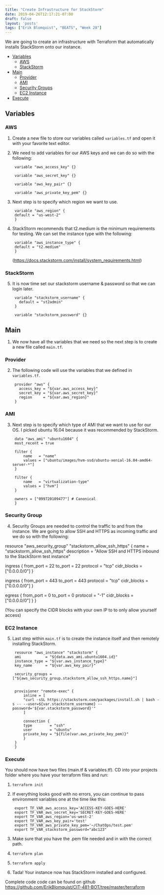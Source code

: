 ```yaml
---
title: "Create Infrastructure for StackStorm"
date: 2019-04-26T12:17:21-07:00
draft: false
layout: 'posts'
tags: ["Erik Blomquist", "BEATS", "Week 28"]
---
```


We are going to create an infrastructure with Terraform that automatically installs StackStorm onto our instance. 

- [Variables](#variables)
    - [AWS](#aws)
    - [StackStorm](#stackstorm)
- [Main](#main)
    - [Provider](#provider)
    - [AMI](#ami)
    - [Security Groups](#security-groups)
    - [EC2 Instance](#ec2-instance)
- [Execute](#execute)


## Variables
### AWS
1. Create a new file to store our variables called `variables.tf` and open it with your favorite text editor.

2. We need to add variables for our AWS keys and we can do so with the following:

        variable "aws_access_key" {}

        variable "aws_secret_key" {}

        variable "aws_key_pair" {}

        variable "aws_private_key_pem" {}

3. Next step is to specify which region we want to use.

        variable "aws_region" {
        default = "us-west-2"
        }

4. StackStorm recommends that t2.medium is the minimum requirements for testing. We can set the instance type with the following:

        variable "aws_instance_type" {
        default = "t2.medium"
        }
    (https://docs.stackstorm.com/install/system_requirements.html)

### StackStorm
5. It is now time set our stackstorm username & password so that we can login later.

        variable "stackstorm_username" {
          default = "st2admin"
        }

        variable "stackstorm_password" {}

## Main
1. We now have all the variables that we need so the next step is to create a new file called ``main.tf``.

### Provider
2. The following code will use the variables that we defined in ``variables.tf``. 

        provider "aws" {
          access_key = "${var.aws_access_key}"
          secret_key = "${var.aws_secret_key}"
          region     = "${var.aws_region}"
        }

### AMI
3. Next step is to specify which type of AMI that we want to use for our OS. I picked ubuntu 16.04 because it was recommended by StackStorm.

        data "aws_ami" "ubuntu1604" {
        most_recent = true

        filter {
            name   = "name"
            values = ["ubuntu/images/hvm-ssd/ubuntu-xenial-16.04-amd64-server-*"]
        }

        filter {
            name   = "virtualization-type"
            values = ["hvm"]
        }

        owners = ["099720109477"] # Canonical
        }

### Security Group
4. Security Groups are needed to control the traffic to and from the instance. We are going to allow SSH and HTTPS as incoming traffic and we do so with the following:

resource "aws_security_group" "stackstorm_allow_ssh_https" {
  name        = "stackstorm_allow_ssh_https"
  description = "Allow SSH and HTTPS inbound to the StackStorm test instance"

  ingress {
    from_port   = 22
    to_port     = 22
    protocol    = "tcp"
    cidr_blocks = ["0.0.0.0/0"]
  }

  ingress {
    from_port   = 443
    to_port     = 443
    protocol    = "tcp"
    cidr_blocks = ["0.0.0.0/0"]
  }

  egress {
    from_port   = 0
    to_port     = 0
    protocol    = "-1"
    cidr_blocks = ["0.0.0.0/0"]
  }
}

(You can specify the CIDR blocks with your own IP to to only allow yourself access)

### EC2 Instance
5. Last step within ``main.tf`` is to create the instance itself and then remotely installing StackStorm. 

        resource "aws_instance" "stackstorm" {
        ami           = "${data.aws_ami.ubuntu1604.id}"
        instance_type = "${var.aws_instance_type}"
        key_name      = "${var.aws_key_pair}"

        security_groups = ["${aws_security_group.stackstorm_allow_ssh_https.name}"]


        provisioner "remote-exec" {
            inline = [
            "curl -sSL https://stackstorm.com/packages/install.sh | bash -s -- --user=${var.stackstorm_username} --password='${var.stackstorm_password}'"
            ]
            
            connection {
            type        = "ssh"
            user        = "ubuntu"
            private_key = "${file(var.aws_private_key_pem)}"
            }
        }
        }

### Execute
You should now have two files (main.tf & variables.tf). CD into your projects folder where you have your terraform files and run: 

1. ``terraform init``

2. If everything looks good with no errors, you can continue to pass environment variables one at the time like this:

        export TF_VAR_aws_access_key='ACCESS-KEY-GOES-HERE'
        export TF_VAR_aws_secret_key='SECRET-KEY-GOES-HERE'
        export TF_VAR_aws_region='us-west-2'
        export TF_VAR_aws_key_pair='test'
        export TF_VAR_aws_private_key_pem='~/ChatOps/test.pem'
        export TF_VAR_stackstorm_password="abc123"

3. Make sure that you have the .pem file needed and in with the correct path.

4. ``terraform plan``
5. ``terraform apply``
6. Tada! Your instance now has StackStorm installed and configured. 


Complete code code can be found on github https://github.com/ErikBlomquist/CIT-481-BOT/tree/master/terraform
